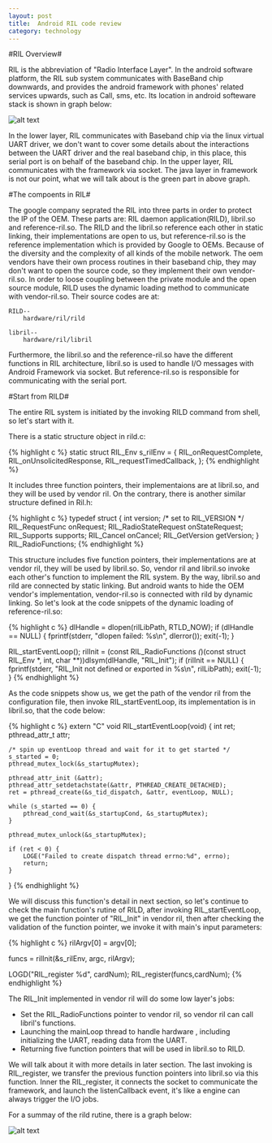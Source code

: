 ```yaml
---
layout: post
title:  Android RIL code review
category: technology 
---
```


#RIL Overview#

RIL is the abbreviation of "Radio Interface Layer". In the android software platform, the RIL sub system communicates with BaseBand chip downwards, and provides the android framework with phones' related services upwards, such as Call, sms, etc. Its location in android softeware  stack is shown in graph below:

![alt text](/images/notes/RIL-architecture.PNG"RIL-architecture.PNG")

In the lower layer, RIL communicates with Baseband chip via the linux virtual UART driver, we don't want to cover some details about the interactions between the UART driver and the real baseband chip, in this place, this serial port is on behalf of the baseband chip. In the upper layer, RIL communicates with the framework via socket. The java layer in framework is not our point, what we will talk about is the green part in above graph.

#The compoents in RIL#

The google company seprated the RIL into three parts in order to protect the IP of the OEM. These parts are: RIL daemon application(RILD), libril.so and reference-ril.so. The RILD and the libril.so reference each other in static linking, their implementations are open to us, but reference-ril.so is the reference implementation which is provided by Google to OEMs. Because of the diversity and the complexity of all kinds of the mobile network. The oem vendors have their own process routines in their baseband chip, they may don't want to open the source code, so they implement their own vendor-ril.so. In order to loose coupling between the private module and the open source module, RILD uses the dynamic loading method to communicate with vendor-ril.so. Their source codes are at:

    RILD--
		hardware/ril/rild

	libril--
		hardware/ril/libril   

Furthermore, the libril.so and the reference-ril.so have the different functions in RIL architecture, libril.so is used to handle I/O messages with Android Framework via socket. But reference-ril.so is responsible for communicating with the serial port. 

#Start from RILD#

The entire RIL system is initiated by the invoking RILD command from shell, so let's start with it.

There is a static structure object in rild.c:

{% highlight c %}
static struct RIL_Env s_rilEnv = {
	RIL_onRequestComplete,
	RIL_onUnsolicitedResponse,
	RIL_requestTimedCallback,
};
{% endhighlight %}


It includes three function pointers, their implementaions are at libril.so, and they will be used by vendor ril. On the contrary, there is another similar structure defined in Ril.h:

{% highlight c %}
typedef struct {
	int version;        /* set to RIL_VERSION */
	RIL_RequestFunc onRequest;
	RIL_RadioStateRequest onStateRequest;
	RIL_Supports supports;
	RIL_Cancel onCancel;
	RIL_GetVersion getVersion;
} RIL_RadioFunctions;
{% endhighlight %}

This structure includes five function pointers, their implementations are at vendor ril, they will be used by libril.so. So, vendor ril and libril.so invoke each other's function to implement the RIL system. By the way, libril.so and rild are connected by static linking. But android wants to hide the OEM vendor's implementation, vendor-ril.so is connected with rild by dynamic linking. So let's look at the code snippets of the dynamic loading of reference-ril.so:

{% highlight c %}
dlHandle = dlopen(rilLibPath, RTLD_NOW);
if (dlHandle == NULL) {
	fprintf(stderr, "dlopen failed: %s\n", dlerror());
	exit(-1);
}

RIL_startEventLoop();
rilInit = (const RIL_RadioFunctions *(*)(const struct RIL_Env *, int, char **))dlsym(dlHandle, "RIL_Init");
if (rilInit == NULL) {
	fprintf(stderr, "RIL_Init not defined or exported in %s\n", rilLibPath);
	exit(-1);
}
{% endhighlight %}

As the code snippets show us, we get the path of the vendor ril from the configuration file, then invoke RIL_startEventLoop, its implementation is in libril.so, that the code below:

{% highlight c %}
extern "C" void
RIL_startEventLoop(void) {
	int ret;
	pthread_attr_t attr;
		
	/* spin up eventLoop thread and wait for it to get started */
	s_started = 0;
	pthread_mutex_lock(&s_startupMutex);
		
	pthread_attr_init (&attr);
	pthread_attr_setdetachstate(&attr, PTHREAD_CREATE_DETACHED);
	ret = pthread_create(&s_tid_dispatch, &attr, eventLoop, NULL);

	while (s_started == 0) {
		pthread_cond_wait(&s_startupCond, &s_startupMutex);
	}

	pthread_mutex_unlock(&s_startupMutex);

	if (ret < 0) {
		LOGE("Failed to create dispatch thread errno:%d", errno);
		return;
	}
}
{% endhighlight %}

We will discuss this function's detail in next section, so let's continue to check the main function's rutine of RILD, after invoking RIL_startEventLoop, we get the function pointer of "RIL_Init" in vendor ril, then after checking the validation of the function pointer, we invoke it with main's input parameters:

{% highlight c %}
rilArgv[0] = argv[0];
	
funcs = rilInit(&s_rilEnv, argc, rilArgv);

LOGD("RIL_register %d", cardNum);
RIL_register(funcs,cardNum);
{% endhighlight %}

The RIL_Init implemented in vendor ril will do some low layer's jobs: 

* Set the RIL_RadioFunctions pointer to vendor ril, so vendor ril can call libril's functions.
* Launching the mainLoop thread to handle hardware , including initializing the UART, reading data from the UART. 
* Returning five function pointers that will be used in libril.so to RILD. 

We will talk about it with more details in later section. The last invoking is RIL_register, we transfer the previous function pointers into libril.so via this function. Inner the RIL_register, it connects the socket to communicate the framework, and launch the listenCallback event, it's like a engine can always trigger the I/O jobs. 

For a summay of the rild rutine, there is a graph below: 

![alt text](/images/notes/RIL_rutine.PNG"RIL_rutine.PNG")
